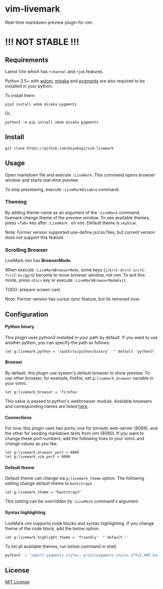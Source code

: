 # vim-livemark

Real-time markdown preview plugin for vim.

# !!! NOT STABLE !!!

## Requirements

Latest Vim which has `+channel` and `+job` features.

Python 3.5+ with [wdom](https://github.com/miyakogi/wdom), [misaka](http://misaka.61924.nl/) and [pygments](http://pygments.org/) are also required to be installed in your python.

To install them:

```
pip3 install wdom misaka pygments
```

Or,

```
python3 -m pip intsall wdom misaka pygments
```

## Install

```
git clone https://github.com/miyakogi/vim-livemark
```

## Usage

Open markdown file and execute `:LiveMark`.
This command opens browser window and starts real-time preview.

To stop previewing, execute `:LiveMarkDisable` command.

### Theming

By adding theme-name as an argument of the `:LiveMark` command, livemark change theme of the preview window.
To see available themes, press `<Tab>` key after `:LiveMark ` on vim.
Default theme is `skyblue`.

Note: Former version supported use-define js/css files, but current version does not support this feature.

### Scrolling Browser

LiveMark.vim has **BrowserMode**.

When execute `:LiveMarkBrowserMode`, some keys (`j/k/<C-d>/<C-u>/<C-f>/<C-b>/gg/G`) become to move browser window, not vim.
To exit this mode, press `<Esc>` key or execute `:LiveMarkBrowserModeExit`.

TODO: prepare screen cast.

Note: Former version has *cursor sync* feature, but its removed now.

## Configuration

#### Python binary

This plugin uses python3 installed in your path by default.
If you want to use another python, you can specify the path as follows:

```vim
let g:livemark_python = '/path/to/python/binary'  " default 'python3'
```

#### Browser

By default, this plugin use system's default browser to show preview.
To use other browser, for example, firefox, set `g:livemark_browser` variable in your vimrc.

```vim
let g:livemark_browser = 'firefox'
```

This value is passed to python's webbrowser module.
Available browsers and corresponding names are listed [here](https://docs.python.org/3/library/webbrowser.html#webbrowser.register).

#### Connections

For now, this plugin uses two ports; one for tornado web-server (8089), and the other for sending markdown texts from vim (8090).
If you want to change these port numbers, add the following lines to your vimrc and change values as you like.

```vim
let g:livemark_browser_port = 8089
let g:livemark_vim_port = 8090
```

#### Default theme

Default theme can change via `g:livemark_theme` option.
The following setting change default theme to `bootstrap3`.

```vim
let g:livemark_theme = "bootstrap3"
```

This setting can be overridden by `:LiveMark` command's argument.

#### Syntax highlighting

LiveMark.vim supports code blocks and syntax highlighting.
If you change theme of the code block, add the below option.

```vim
let g:livemark_highlight_theme = 'friendly'  " default ''
```

To list all available themes, run below command in shell.

```sh
python3 -c "import pygments.styles; print(pygments.styles.STYLE_MAP.keys())"
```

## License

[MIT License](https://github.com/miyakogi/livemark.vim/blob/master/LICENSE)
